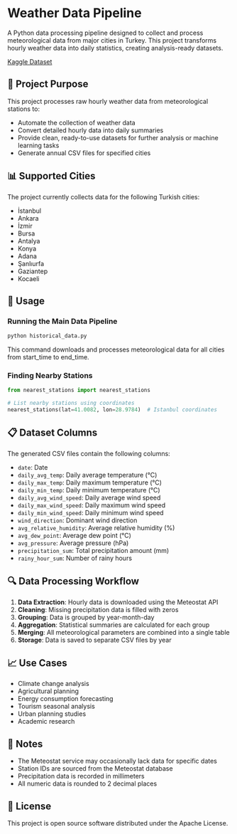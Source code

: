 # Weather Data Pipeline

A Python data processing pipeline designed to collect and process meteorological data from major cities in Turkey. This project transforms hourly weather data into daily statistics, creating analysis-ready datasets.

[Kaggle Dataset](https://www.kaggle.com/datasets/bahadirbor/turkish-cities-daily-weather-dataset)

## 🎯 Project Purpose

This project processes raw hourly weather data from meteorological stations to:
- Automate the collection of weather data
- Convert detailed hourly data into daily summaries
- Provide clean, ready-to-use datasets for further analysis or machine learning tasks
- Generate annual CSV files for specified cities

## 📊 Supported Cities

The project currently collects data for the following Turkish cities:

- İstanbul
- Ankara
- İzmir
- Bursa
- Antalya
- Konya
- Adana
- Şanlıurfa
- Gaziantep
- Kocaeli


## 🚀 Usage

### Running the Main Data Pipeline

```python
python historical_data.py
```

This command downloads and processes meteorological data for all cities from start_time to end_time.

### Finding Nearby Stations

```python
from nearest_stations import nearest_stations

# List nearby stations using coordinates
nearest_stations(lat=41.0082, lon=28.9784)  # Istanbul coordinates
```

## 📋 Dataset Columns

The generated CSV files contain the following columns:

- `date`: Date
- `daily_avg_temp`: Daily average temperature (°C)
- `daily_max_temp`: Daily maximum temperature (°C)
- `daily_min_temp`: Daily minimum temperature (°C)
- `daily_avg_wind_speed`: Daily average wind speed
- `daily_max_wind_speed`: Daily maximum wind speed
- `daily_min_wind_speed`: Daily minimum wind speed
- `wind_direction`: Dominant wind direction
- `avg_relative_humidity`: Average relative humidity (%)
- `avg_dew_point`: Average dew point (°C)
- `avg_pressure`: Average pressure (hPa)
- `precipitation_sum`: Total precipitation amount (mm)
- `rainy_hour_sum`: Number of rainy hours

## 🔍 Data Processing Workflow

1. **Data Extraction**: Hourly data is downloaded using the Meteostat API
2. **Cleaning**: Missing precipitation data is filled with zeros
3. **Grouping**: Data is grouped by year-month-day
4. **Aggregation**: Statistical summaries are calculated for each group
5. **Merging**: All meteorological parameters are combined into a single table
6. **Storage**: Data is saved to separate CSV files by year

## 📈 Use Cases

- Climate change analysis
- Agricultural planning
- Energy consumption forecasting
- Tourism seasonal analysis
- Urban planning studies
- Academic research

## 📝 Notes

- The Meteostat service may occasionally lack data for specific dates
- Station IDs are sourced from the Meteostat database
- Precipitation data is recorded in millimeters
- All numeric data is rounded to 2 decimal places


## 📄 License

This project is open source software distributed under the Apache License.